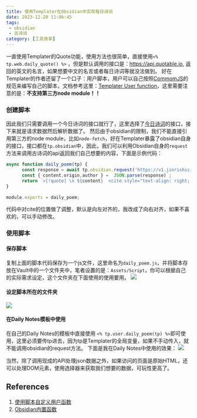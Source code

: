 ```yaml
---
title: 使用Templater在Obsidian中实现每日诗词
date: 2023-12-20 11:06:45
tags: 
 - obsidian
 - 古诗词
category: [工具效率]
---
```


一直使用Templater的Quote功能，使用方法也很简单，直接使用`<% tp.web.daily_quote() %>` ，但是默认调用的接口是：https://api.quotable.io, 返回的英文的名言，如果想要中文的名言或者每日诗词等就没法做到。 好在Templater的作者还留了一个口子：用户脚本，用户可以自己按照[CommomJS](https://flaviocopes.com/commonjs/)的规范来编写自己的脚本，文档参考这里：[Templater User function](https://silentvoid13.github.io/Templater/user-functions/script-user-functions.html)，这里需要注意的是：**不支持第三方node module！！**

<!-- more -->

### 创建脚本

因此我们只需要调用一个今日诗词的接口就行了，这里选择了[今日诗词](https://v1.jinrishici.com/)的接口，接下来就是请求数据然后解析数据了。
然后由于obsidian的限制，我们不能直接引用第三方的node module，比如`node-fetch`，好在Templater暴露了obsidian自身的接口，接口都在`tp.obsidian`中，因此，我们可以利用Obsidian自身的`request`方法来调用古诗词的api返回我们自己想要的内容，下面是示例代码：

```js
async function daily_poem(tp) {
      const response = await tp.obsidian.request('https://v1.jinrishici.com/all/');
      const { content,origin,author } =  JSON.parse(response) ;
      return `>[!quote] \n ${content}  <cite style="text-align: right; display: block;" > —  ${author}·《${origin}》</cite>`
}
  
module.exports = daily_poem;
```
代码中对cite的位置做了调整，默认是向左对齐的，我改成了向右对齐，如果不喜欢的，可以手动修改。

### 使用脚本

#### 保存脚本

复制上面的脚本代码保存为一个js文件，这里命名为`daily_poem.js`，并将脚本存放在Vault中的一个文件夹中，笔者设置的是：`Assets/Script`，你可以根据自己的实际需求设定，这个文件夹在下面使用的使用要用。
![](https://cdn.jsdelivr.net/gh/zhaohongxuan/picgo@master/202312201206853.png)

#### 设定脚本所在的文件夹
![](https://cdn.jsdelivr.net/gh/zhaohongxuan/picgo@master/202312201205855.png)

#### 在Daily Notes模板中使用

在自己的Daily Notes的模板中直接使用 `<% tp.user.daily_poem(tp) %>`即可使用，这里必须要传tp进去，因为tp是Templater的全局变量，如果不手动传入，就不能调用obsidian的request方法。
下面是我在Daily Notes中使用的效果：
![](https://cdn.jsdelivr.net/gh/zhaohongxuan/picgo@master/202312201214674.png)

当然，除了调用现成的API处理json数据之外，如果访问的页面是原始HTML，还可以处理DOM元素，使用选择器来获取我们想要的数据，可玩性更高了。

## References
1. [使用脚本自定义用户函数](https://silentvoid13.github.io/Templater/user-functions/script-user-functions.html)
2.  [Obsidian内置函数](https://silentvoid13.github.io/Templater/internal-functions/internal-modules/obsidian-module.html)


